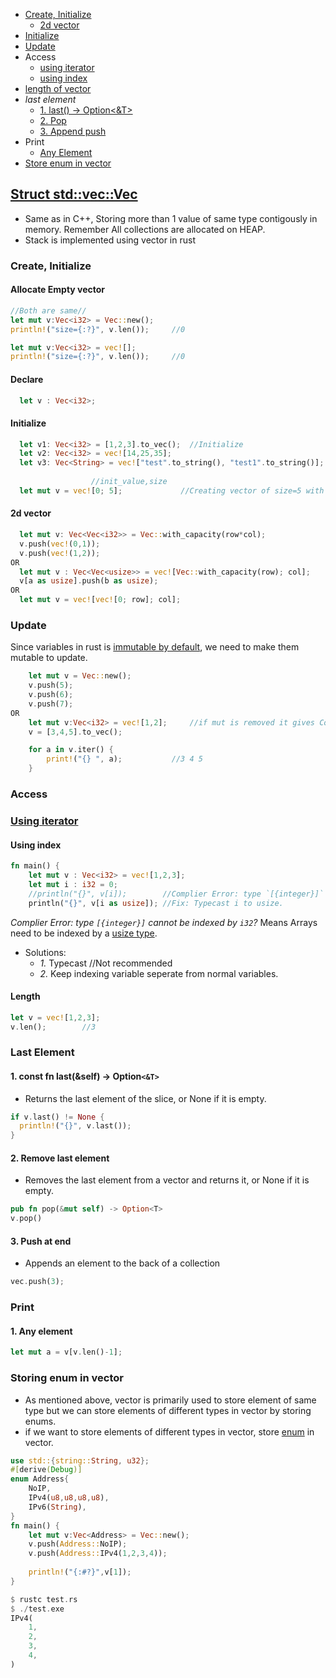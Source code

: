 - [Create, Initialize](#cin)
  - [2d vector](#2d)
- [Initialize](#init)
- [Update](#update)
- Access
  - [using iterator](#itr)
  - [using index](#ind)
- [length of vector](#len)
- _last element_
  - [1. last() -> Option<&T>](#plast)
  - [2. Pop](#pop)
  - [3. Append push](#push)
- Print
  - [Any Element](#any)
- [Store enum in vector](enumvec)


## [Struct std::vec::Vec](https://doc.rust-lang.org/std/vec/struct.Vec.html#method.push)
- Same as in C++, Storing more than 1 value of same type contigously in memory. Remember All collections are allocated on HEAP.
- Stack is implemented using vector in rust

<a name=cin></a>
### Create, Initialize
#### Allocate Empty vector
```rs
//Both are same//
let mut v:Vec<i32> = Vec::new();
println!("size={:?}", v.len());     //0

let mut v:Vec<i32> = vec![];
println!("size={:?}", v.len());     //0
```
#### Declare
```rs
  let v : Vec<i32>;              
```
#### Initialize
```rs
  let v1: Vec<i32> = [1,2,3].to_vec();  //Initialize
  let v2: Vec<i32> = vec![14,25,35];
  let v3: Vec<String> = vec!["test".to_string(), "test1".to_string()];
  
                  //init_value,size
  let mut v = vec![0; 5];             //Creating vector of size=5 with init value=0  
```

<a name=2d></a>
#### 2d vector
```rs
  let mut v: Vec<Vec<i32>> = Vec::with_capacity(row*col);
  v.push(vec!(0,1));  
  v.push(vec!(1,2));
OR         
  let mut v : Vec<Vec<usize>> = vec![Vec::with_capacity(row); col];
  v[a as usize].push(b as usize);
OR  
  let mut v = vec![vec![0; row]; col];  
```

<a name=update></a>
### Update
Since variables in rust is [immutable by default](/Languages/Programming_Languages/Rust), we need to make them mutable to update.
```rs
    let mut v = Vec::new();
    v.push(5);
    v.push(6);
    v.push(7);
OR 
    let mut v:Vec<i32> = vec![1,2];     //if mut is removed it gives Compilation error
    v = [3,4,5].to_vec();

    for a in v.iter() {
        print!("{} ", a);           //3 4 5
    }
```

### Access
<a name=itr></a>
### [Using iterator](/Languages/Programming_Languages/Rust/Iterators)

<a name=ind></a>
#### Using index
```rs
fn main() {
    let mut v : Vec<i32> = vec![1,2,3];
    let mut i : i32 = 0;
    //println("{}", v[i]);        //Complier Error: type `[{integer}]` cannot be indexed by `i32`
    println("{}", v[i as usize]); //Fix: Typecast i to usize.
```
_Complier Error: type `[{integer}]` cannot be indexed by `i32`?_ Means Arrays need to be indexed by a [usize type](/Languages/Programming_Languages/Rust/Data_Types). 
- Solutions:
  - _1._ Typecast          //Not recommended
  - _2._ Keep indexing variable seperate from normal variables.

<a name=len></a>
#### Length
```rs
let v = vec![1,2,3];
v.len();        //3
```

### Last Element
<a name=plast></a>
#### 1. const fn last(&self) -> Option`<&T>`
- Returns the last element of the slice, or None if it is empty.
```rs
if v.last() != None {
  println!("{}", v.last());
}
```

<a name=pop></a>
#### 2. Remove last element
- Removes the last element from a vector and returns it, or None if it is empty.
```rs
pub fn pop(&mut self) -> Option<T>
v.pop()
```

<a name=push></a>
#### 3. Push at end
- Appends an element to the back of a collection
```rs
vec.push(3);
```

### Print
<a name=any></a>
#### 1. Any element
```rs
let mut a = v[v.len()-1];
```

<a name=enumvec></a>
### Storing enum in vector
- As mentioned above, vector is primarily used to store element of same type but we can store elements of different types in vector by storing enums.
- if we want to store elements of different types in vector, store [enum](/Languages/Programming_Languages/Rust) in vector.
```rust
use std::{string::String, u32};
#[derive(Debug)]
enum Address{
    NoIP,
    IPv4(u8,u8,u8,u8),
    IPv6(String),
}
fn main() {
    let mut v:Vec<Address> = Vec::new();
    v.push(Address::NoIP);
    v.push(Address::IPv4(1,2,3,4));
    
    println!("{:#?}",v[1]);
}    

$ rustc test.rs
$ ./test.exe
IPv4(
    1,
    2,
    3,
    4,
)
```
